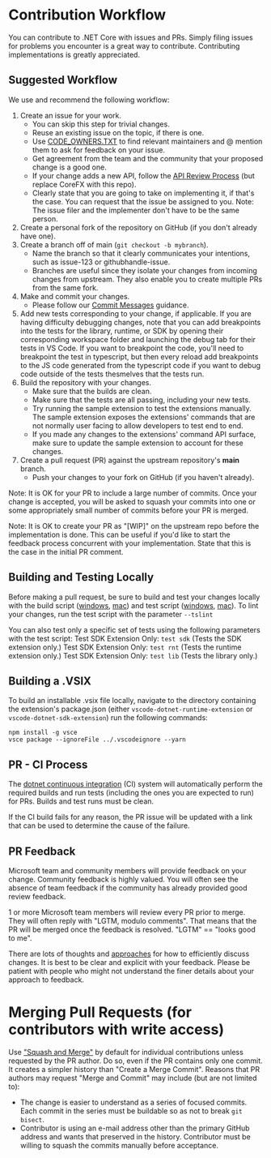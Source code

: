 Contribution Workflow
=====================

You can contribute to .NET Core with issues and PRs. Simply filing issues for problems you encounter is a great way to contribute. Contributing implementations is greatly appreciated.

## Suggested Workflow

We use and recommend the following workflow:

1. Create an issue for your work.
    - You can skip this step for trivial changes.
    - Reuse an existing issue on the topic, if there is one.
    - Use [CODE_OWNERS.TXT](../CODE_OWNERS.txt) to find relevant maintainers and @ mention them to ask for feedback on your issue.
    - Get agreement from the team and the community that your proposed change is a good one.
    - If your change adds a new API, follow the [API Review Process](https://github.com/dotnet/corefx/blob/main/Documentation/project-docs/api-review-process.md) (but replace CoreFX with this repo).
    - Clearly state that you are going to take on implementing it, if that's the case. You can request that the issue be assigned to you. Note: The issue filer and the implementer don't have to be the same person.
2. Create a personal fork of the repository on GitHub (if you don't already have one).
3. Create a branch off of main (`git checkout -b mybranch`).
    - Name the branch so that it clearly communicates your intentions, such as issue-123 or githubhandle-issue.
    - Branches are useful since they isolate your changes from incoming changes from upstream. They also enable you to create multiple PRs from the same fork.
4. Make and commit your changes.
    - Please follow our [Commit Messages](contributing.md#commit-messages) guidance.
5. Add new tests corresponding to your change, if applicable.
If you are having difficulty debugging changes, note that you can add breakpoints into the tests for the library, runtime, or SDK by opening their corresponding workspace folder and launching the debug tab for their tests in VS Code. If you want to breakpoint the code, you'll need to breakpoint the test in typescript, but then every reload add breakpoints to the JS code generated from the typescript code if you want to debug code outside of the tests thesmelves that the tests run.
6. Build the repository with your changes.
    - Make sure that the builds are clean.
    - Make sure that the tests are all passing, including your new tests.
    - Try running the sample extension to test the extensions manually. The sample extension exposes the extensions' commands that are not normally user facing to allow developers to test end to end.
    - If you made any changes to the extensions' command API surface, make sure to update the sample extension to account for these changes.
7. Create a pull request (PR) against the upstream repository's **main** branch.
    - Push your changes to your fork on GitHub (if you haven't already).

Note: It is OK for your PR to include a large number of commits. Once your change is accepted, you will be asked to squash your commits into one or some appropriately small number of commits before your PR is merged.

Note: It is OK to create your PR as "[WIP]" on the upstream repo before the implementation is done. This can be useful if you'd like to start the feedback process concurrent with your implementation. State that this is the case in the initial PR comment.

## Building and Testing Locally

Before making a pull request, be sure to build and test your changes locally with the build script ([windows](https://github.com/dotnet/vscode-dotnet-runtime/blob/main/build.cmd), [mac](https://github.com/dotnet/vscode-dotnet-runtime/blob/main/build.sh)) and test script ([windows](https://github.com/dotnet/vscode-dotnet-runtime/blob/main/test.cmd), [mac](https://github.com/dotnet/vscode-dotnet-runtime/blob/main/test.sh)). To lint your changes, run the test script with the parameter `--tslint`

You can also test only a specific set of tests using the following parameters with the test script:
Test SDK Extension Only: `test sdk` (Tests the SDK extension only.)
Test SDK Extension Only: `test rnt` (Tests the runtime extension only.)
Test SDK Extension Only: `test lib` (Tests the library only.)

## Building a .VSIX

To build an installable .vsix file locally, navigate to the directory containing the extension's package.json (either `vscode-dotnet-runtime-extension` or `vscode-dotnet-sdk-extension`) run the following commands:

```
npm install -g vsce
vsce package --ignoreFile ../.vscodeignore --yarn
```

## PR - CI Process

The [dotnet continuous integration](https://dev.azure.com/dnceng/public/) (CI) system will automatically perform the required builds and run tests (including the ones you are expected to run) for PRs. Builds and test runs must be clean.

If the CI build fails for any reason, the PR issue will be updated with a link that can be used to determine the cause of the failure.

## PR Feedback

Microsoft team and community members will provide feedback on your change. Community feedback is highly valued. You will often see the absence of team feedback if the community has already provided good review feedback.

1 or more Microsoft team members will review every PR prior to merge. They will often reply with "LGTM, modulo comments". That means that the PR will be merged once the feedback is resolved. "LGTM" == "looks good to me".

There are lots of thoughts and [approaches](https://github.com/antlr/antlr4-cpp/blob/main/CONTRIBUTING.md#emoji) for how to efficiently discuss changes. It is best to be clear and explicit with your feedback. Please be patient with people who might not understand the finer details about your approach to feedback.

# Merging Pull Requests (for contributors with write access)

Use ["Squash and Merge"](https://github.com/blog/2141-squash-your-commits) by default for individual contributions unless requested by the PR author.
  Do so, even if the PR contains only one commit. It creates a simpler history than "Create a Merge Commit".
  Reasons that PR authors may request "Merge and Commit" may include (but are not limited to):

  - The change is easier to understand as a series of focused commits. Each commit in the series must be buildable so as not to break `git bisect`.
  - Contributor is using an e-mail address other than the primary GitHub address and wants that preserved in the history. Contributor must be willing to squash
    the commits manually before acceptance.

